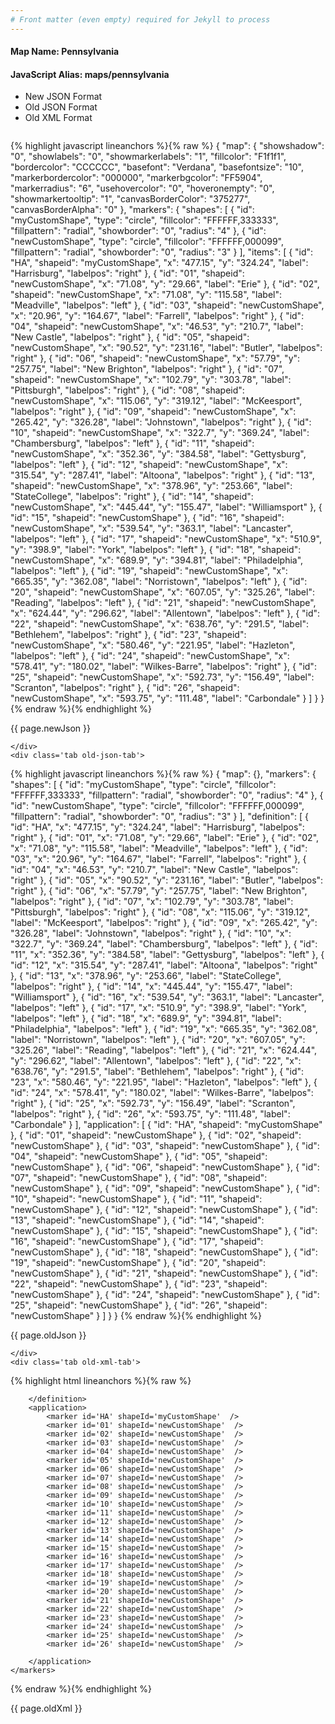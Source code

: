 ```yaml
---
# Front matter (even empty) required for Jekyll to process
---
```


#### Map Name: Pennsylvania

#### JavaScript Alias: maps/pennsylvania


<ul class='code-tabs'>
    <li class='active'>
        <a data-toggle='new-json'>New JSON Format</a>
    </li>
    <li>
        <a data-toggle='old-json'>Old JSON Format</a>
    </li>
    <li>
        <a data-toggle='old-xml'>Old XML Format</a>
    </li>
</ul>
<div class='tab-content'>
    <pre class='plain-code'></pre>
    <div class='tab new-json-tab active'>
{% highlight javascript lineanchors %}{% raw %}
{
    "map": {
        "showshadow": "0",
        "showlabels": "0",
        "showmarkerlabels": "1",
        "fillcolor": "F1f1f1",
        "bordercolor": "CCCCCC",
        "basefont": "Verdana",
        "basefontsize": "10",
        "markerbordercolor": "000000",
        "markerbgcolor": "FF5904",
        "markerradius": "6",
        "usehovercolor": "0",
        "hoveronempty": "0",
        "showmarkertooltip": "1",
        "canvasBorderColor": "375277",
        "canvasBorderAlpha": "0"
    },
    "markers": {
        "shapes": [
            {
                "id": "myCustomShape",
                "type": "circle",
                "fillcolor": "FFFFFF,333333",
                "fillpattern": "radial",
                "showborder": "0",
                "radius": "4"
            },
            {
                "id": "newCustomShape",
                "type": "circle",
                "fillcolor": "FFFFFF,000099",
                "fillpattern": "radial",
                "showborder": "0",
                "radius": "3"
            }
        ],
        "items": [
            {
                "id": "HA",
                "shapeid": "myCustomShape",
                "x": "477.15",
                "y": "324.24",
                "label": "Harrisburg",
                "labelpos": "right"
            },
            {
                "id": "01",
                "shapeid": "newCustomShape",
                "x": "71.08",
                "y": "29.66",
                "label": "Erie"
            },
            {
                "id": "02",
                "shapeid": "newCustomShape",
                "x": "71.08",
                "y": "115.58",
                "label": "Meadville",
                "labelpos": "left"
            },
            {
                "id": "03",
                "shapeid": "newCustomShape",
                "x": "20.96",
                "y": "164.67",
                "label": "Farrell",
                "labelpos": "right"
            },
            {
                "id": "04",
                "shapeid": "newCustomShape",
                "x": "46.53",
                "y": "210.7",
                "label": "New Castle",
                "labelpos": "right"
            },
            {
                "id": "05",
                "shapeid": "newCustomShape",
                "x": "90.52",
                "y": "231.16",
                "label": "Butler",
                "labelpos": "right"
            },
            {
                "id": "06",
                "shapeid": "newCustomShape",
                "x": "57.79",
                "y": "257.75",
                "label": "New Brighton",
                "labelpos": "right"
            },
            {
                "id": "07",
                "shapeid": "newCustomShape",
                "x": "102.79",
                "y": "303.78",
                "label": "Pittsburgh",
                "labelpos": "right"
            },
            {
                "id": "08",
                "shapeid": "newCustomShape",
                "x": "115.06",
                "y": "319.12",
                "label": "McKeesport",
                "labelpos": "right"
            },
            {
                "id": "09",
                "shapeid": "newCustomShape",
                "x": "265.42",
                "y": "326.28",
                "label": "Johnstown",
                "labelpos": "right"
            },
            {
                "id": "10",
                "shapeid": "newCustomShape",
                "x": "322.7",
                "y": "369.24",
                "label": "Chambersburg",
                "labelpos": "left"
            },
            {
                "id": "11",
                "shapeid": "newCustomShape",
                "x": "352.36",
                "y": "384.58",
                "label": "Gettysburg",
                "labelpos": "left"
            },
            {
                "id": "12",
                "shapeid": "newCustomShape",
                "x": "315.54",
                "y": "287.41",
                "label": "Altoona",
                "labelpos": "right"
            },
            {
                "id": "13",
                "shapeid": "newCustomShape",
                "x": "378.96",
                "y": "253.66",
                "label": "StateCollege",
                "labelpos": "right"
            },
            {
                "id": "14",
                "shapeid": "newCustomShape",
                "x": "445.44",
                "y": "155.47",
                "label": "Williamsport"
            },
            {
                "id": "15",
                "shapeid": "newCustomShape"
            },
            {
                "id": "16",
                "shapeid": "newCustomShape",
                "x": "539.54",
                "y": "363.1",
                "label": "Lancaster",
                "labelpos": "left"
            },
            {
                "id": "17",
                "shapeid": "newCustomShape",
                "x": "510.9",
                "y": "398.9",
                "label": "York",
                "labelpos": "left"
            },
            {
                "id": "18",
                "shapeid": "newCustomShape",
                "x": "689.9",
                "y": "394.81",
                "label": "Philadelphia",
                "labelpos": "left"
            },
            {
                "id": "19",
                "shapeid": "newCustomShape",
                "x": "665.35",
                "y": "362.08",
                "label": "Norristown",
                "labelpos": "left"
            },
            {
                "id": "20",
                "shapeid": "newCustomShape",
                "x": "607.05",
                "y": "325.26",
                "label": "Reading",
                "labelpos": "left"
            },
            {
                "id": "21",
                "shapeid": "newCustomShape",
                "x": "624.44",
                "y": "296.62",
                "label": "Allentown",
                "labelpos": "left"
            },
            {
                "id": "22",
                "shapeid": "newCustomShape",
                "x": "638.76",
                "y": "291.5",
                "label": "Bethlehem",
                "labelpos": "right"
            },
            {
                "id": "23",
                "shapeid": "newCustomShape",
                "x": "580.46",
                "y": "221.95",
                "label": "Hazleton",
                "labelpos": "left"
            },
            {
                "id": "24",
                "shapeid": "newCustomShape",
                "x": "578.41",
                "y": "180.02",
                "label": "Wilkes-Barre",
                "labelpos": "right"
            },
            {
                "id": "25",
                "shapeid": "newCustomShape",
                "x": "592.73",
                "y": "156.49",
                "label": "Scranton",
                "labelpos": "right"
            },
            {
                "id": "26",
                "shapeid": "newCustomShape",
                "x": "593.75",
                "y": "111.48",
                "label": "Carbondale"
            }
        ]
    }
}
{% endraw %}{% endhighlight %}


<p class='text-success'>{{ page.newJson }}</p>

    </div>
    <div class='tab old-json-tab'>
{% highlight javascript lineanchors %}{% raw %}
{
    "map": {},
    "markers": {
        "shapes": [
            {
                "id": "myCustomShape",
                "type": "circle",
                "fillcolor": "FFFFFF,333333",
                "fillpattern": "radial",
                "showborder": "0",
                "radius": "4"
            },
            {
                "id": "newCustomShape",
                "type": "circle",
                "fillcolor": "FFFFFF,000099",
                "fillpattern": "radial",
                "showborder": "0",
                "radius": "3"
            }
        ],
        "definition": [
            {
                "id": "HA",
                "x": "477.15",
                "y": "324.24",
                "label": "Harrisburg",
                "labelpos": "right"
            },
            {
                "id": "01",
                "x": "71.08",
                "y": "29.66",
                "label": "Erie"
            },
            {
                "id": "02",
                "x": "71.08",
                "y": "115.58",
                "label": "Meadville",
                "labelpos": "left"
            },
            {
                "id": "03",
                "x": "20.96",
                "y": "164.67",
                "label": "Farrell",
                "labelpos": "right"
            },
            {
                "id": "04",
                "x": "46.53",
                "y": "210.7",
                "label": "New Castle",
                "labelpos": "right"
            },
            {
                "id": "05",
                "x": "90.52",
                "y": "231.16",
                "label": "Butler",
                "labelpos": "right"
            },
            {
                "id": "06",
                "x": "57.79",
                "y": "257.75",
                "label": "New Brighton",
                "labelpos": "right"
            },
            {
                "id": "07",
                "x": "102.79",
                "y": "303.78",
                "label": "Pittsburgh",
                "labelpos": "right"
            },
            {
                "id": "08",
                "x": "115.06",
                "y": "319.12",
                "label": "McKeesport",
                "labelpos": "right"
            },
            {
                "id": "09",
                "x": "265.42",
                "y": "326.28",
                "label": "Johnstown",
                "labelpos": "right"
            },
            {
                "id": "10",
                "x": "322.7",
                "y": "369.24",
                "label": "Chambersburg",
                "labelpos": "left"
            },
            {
                "id": "11",
                "x": "352.36",
                "y": "384.58",
                "label": "Gettysburg",
                "labelpos": "left"
            },
            {
                "id": "12",
                "x": "315.54",
                "y": "287.41",
                "label": "Altoona",
                "labelpos": "right"
            },
            {
                "id": "13",
                "x": "378.96",
                "y": "253.66",
                "label": "StateCollege",
                "labelpos": "right"
            },
            {
                "id": "14",
                "x": "445.44",
                "y": "155.47",
                "label": "Williamsport"
            },
            {
                "id": "16",
                "x": "539.54",
                "y": "363.1",
                "label": "Lancaster",
                "labelpos": "left"
            },
            {
                "id": "17",
                "x": "510.9",
                "y": "398.9",
                "label": "York",
                "labelpos": "left"
            },
            {
                "id": "18",
                "x": "689.9",
                "y": "394.81",
                "label": "Philadelphia",
                "labelpos": "left"
            },
            {
                "id": "19",
                "x": "665.35",
                "y": "362.08",
                "label": "Norristown",
                "labelpos": "left"
            },
            {
                "id": "20",
                "x": "607.05",
                "y": "325.26",
                "label": "Reading",
                "labelpos": "left"
            },
            {
                "id": "21",
                "x": "624.44",
                "y": "296.62",
                "label": "Allentown",
                "labelpos": "left"
            },
            {
                "id": "22",
                "x": "638.76",
                "y": "291.5",
                "label": "Bethlehem",
                "labelpos": "right"
            },
            {
                "id": "23",
                "x": "580.46",
                "y": "221.95",
                "label": "Hazleton",
                "labelpos": "left"
            },
            {
                "id": "24",
                "x": "578.41",
                "y": "180.02",
                "label": "Wilkes-Barre",
                "labelpos": "right"
            },
            {
                "id": "25",
                "x": "592.73",
                "y": "156.49",
                "label": "Scranton",
                "labelpos": "right"
            },
            {
                "id": "26",
                "x": "593.75",
                "y": "111.48",
                "label": "Carbondale"
            }
        ],
        "application": [
            {
                "id": "HA",
                "shapeid": "myCustomShape"
            },
            {
                "id": "01",
                "shapeid": "newCustomShape"
            },
            {
                "id": "02",
                "shapeid": "newCustomShape"
            },
            {
                "id": "03",
                "shapeid": "newCustomShape"
            },
            {
                "id": "04",
                "shapeid": "newCustomShape"
            },
            {
                "id": "05",
                "shapeid": "newCustomShape"
            },
            {
                "id": "06",
                "shapeid": "newCustomShape"
            },
            {
                "id": "07",
                "shapeid": "newCustomShape"
            },
            {
                "id": "08",
                "shapeid": "newCustomShape"
            },
            {
                "id": "09",
                "shapeid": "newCustomShape"
            },
            {
                "id": "10",
                "shapeid": "newCustomShape"
            },
            {
                "id": "11",
                "shapeid": "newCustomShape"
            },
            {
                "id": "12",
                "shapeid": "newCustomShape"
            },
            {
                "id": "13",
                "shapeid": "newCustomShape"
            },
            {
                "id": "14",
                "shapeid": "newCustomShape"
            },
            {
                "id": "15",
                "shapeid": "newCustomShape"
            },
            {
                "id": "16",
                "shapeid": "newCustomShape"
            },
            {
                "id": "17",
                "shapeid": "newCustomShape"
            },
            {
                "id": "18",
                "shapeid": "newCustomShape"
            },
            {
                "id": "19",
                "shapeid": "newCustomShape"
            },
            {
                "id": "20",
                "shapeid": "newCustomShape"
            },
            {
                "id": "21",
                "shapeid": "newCustomShape"
            },
            {
                "id": "22",
                "shapeid": "newCustomShape"
            },
            {
                "id": "23",
                "shapeid": "newCustomShape"
            },
            {
                "id": "24",
                "shapeid": "newCustomShape"
            },
            {
                "id": "25",
                "shapeid": "newCustomShape"
            },
            {
                "id": "26",
                "shapeid": "newCustomShape"
            }
        ]
    }
}
{% endraw %}{% endhighlight %}


<p class='text-success'>{{ page.oldJson }}</p>

    </div>
    <div class='tab old-xml-tab'>
{% highlight html lineanchors %}{% raw %}
<map>
	<markers>
	   <shapes>
	        <shape id='myCustomShape'  type='circle' fillColor='FFFFFF,333333' fillPattern='radial' showBorder='0' radius='4'/>
			 <shape id='newCustomShape'  type='circle' fillColor='FFFFFF,000099' fillPattern='radial' showBorder='0' radius='3'/>
		</shapes>
		<definition>
			<marker id='HA' x='477.15' y='324.24' label='Harrisburg' labelPos='right'  />
			<marker id='01' x='71.08' y='29.66' label='Erie'  />
			<marker id='02' x='71.08' y='115.58' label='Meadville' labelPos='left'  />
			<marker id='03' x='20.96' y='164.67' label='Farrell' labelPos='right'  />
			<marker id='04' x='46.53' y='210.7' label='New Castle' labelPos='right'  />
			<marker id='05' x='90.52' y='231.16' label='Butler' labelPos='right'  />
			<marker id='06' x='57.79' y='257.75' label='New Brighton' labelPos='right'  />
			<marker id='07' x='102.79' y='303.78' label='Pittsburgh' labelPos='right'  />
			<marker id='08' x='115.06' y='319.12' label='McKeesport' labelPos='right'  />
			<marker id='09' x='265.42' y='326.28' label='Johnstown' labelPos='right'  />
			<marker id='10' x='322.7' y='369.24' label='Chambersburg' labelPos='left'  />
			<marker id='11' x='352.36' y='384.58' label='Gettysburg' labelPos='left'  />
			<marker id='12' x='315.54' y='287.41' label='Altoona' labelPos='right'  />
			<marker id='13' x='378.96' y='253.66' label='StateCollege' labelPos='right'  />
			<marker id='14' x='445.44' y='155.47' label='Williamsport'  />
			<marker id='16' x='539.54' y='363.1' label='Lancaster' labelPos='left'  />
			<marker id='17' x='510.9' y='398.9' label='York' labelPos='left'  />
			<marker id='18' x='689.9' y='394.81' label='Philadelphia' labelPos='left'  />
			<marker id='19' x='665.35' y='362.08' label='Norristown' labelPos='left'  />
			<marker id='20' x='607.05' y='325.26' label='Reading' labelPos='left'  />
			<marker id='21' x='624.44' y='296.62' label='Allentown' labelPos='left'  />
			<marker id='22' x='638.76' y='291.5' label='Bethlehem' labelPos='right'  />
			<marker id='23' x='580.46' y='221.95' label='Hazleton' labelPos='left'  />
			<marker id='24' x='578.41' y='180.02' label='Wilkes-Barre' labelPos='right'  />
			<marker id='25' x='592.73' y='156.49' label='Scranton' labelPos='right'  />
			<marker id='26' x='593.75' y='111.48' label='Carbondale'  />

		</definition>
		<application>
			<marker id='HA' shapeId='myCustomShape'  />
			<marker id='01' shapeId='newCustomShape'  />
			<marker id='02' shapeId='newCustomShape'  />
			<marker id='03' shapeId='newCustomShape'  />
			<marker id='04' shapeId='newCustomShape'  />
			<marker id='05' shapeId='newCustomShape'  />
			<marker id='06' shapeId='newCustomShape'  />
			<marker id='07' shapeId='newCustomShape'  />
			<marker id='08' shapeId='newCustomShape'  />
			<marker id='09' shapeId='newCustomShape'  />
			<marker id='10' shapeId='newCustomShape'  />
			<marker id='11' shapeId='newCustomShape'  />
			<marker id='12' shapeId='newCustomShape'  />
			<marker id='13' shapeId='newCustomShape'  />
			<marker id='14' shapeId='newCustomShape'  />
			<marker id='15' shapeId='newCustomShape'  />
			<marker id='16' shapeId='newCustomShape'  />
			<marker id='17' shapeId='newCustomShape'  />
			<marker id='18' shapeId='newCustomShape'  />
			<marker id='19' shapeId='newCustomShape'  />
			<marker id='20' shapeId='newCustomShape'  />
			<marker id='21' shapeId='newCustomShape'  />
			<marker id='22' shapeId='newCustomShape'  />
			<marker id='23' shapeId='newCustomShape'  />
			<marker id='24' shapeId='newCustomShape'  />
			<marker id='25' shapeId='newCustomShape'  />
			<marker id='26' shapeId='newCustomShape'  />

		</application>
	</markers>
</map>
{% endraw %}{% endhighlight %}

<p class='text-success'>{{ page.oldXml }}</p>

</div>
</div>
